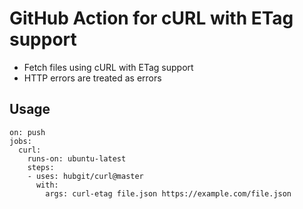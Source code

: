 # GitHub Action for cURL with ETag support

 * Fetch files using cURL with ETag support
 * HTTP errors are treated as errors

## Usage

```
on: push
jobs:
  curl:
    runs-on: ubuntu-latest
    steps:
    - uses: hubgit/curl@master
      with:
        args: curl-etag file.json https://example.com/file.json
```
